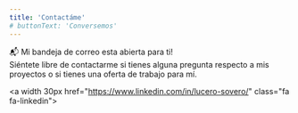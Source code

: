 ```yaml
---
title: 'Contactáme'
# buttonText: 'Conversemos'
---
```


📬  Mi bandeja de correo esta abierta para ti! <br> Siéntete libre de contactarme si tienes alguna pregunta respecto a mis proyectos o si tienes una oferta de trabajo para mí.

<link rel="stylesheet" href="https://cdnjs.cloudflare.com/ajax/libs/font-awesome/4.7.0/css/font-awesome.min.css">

<!-- Add font awesome icons -->
<a width 30px href="https://www.linkedin.com/in/lucero-sovero/" class="fa fa-linkedin"></a>
<a href="https://github.com/Lu-Emperatriz" class="fa fa-github"></a>
<a href="https://medium.com/@e.lucero2000" class="fa fa-medium"></a>
